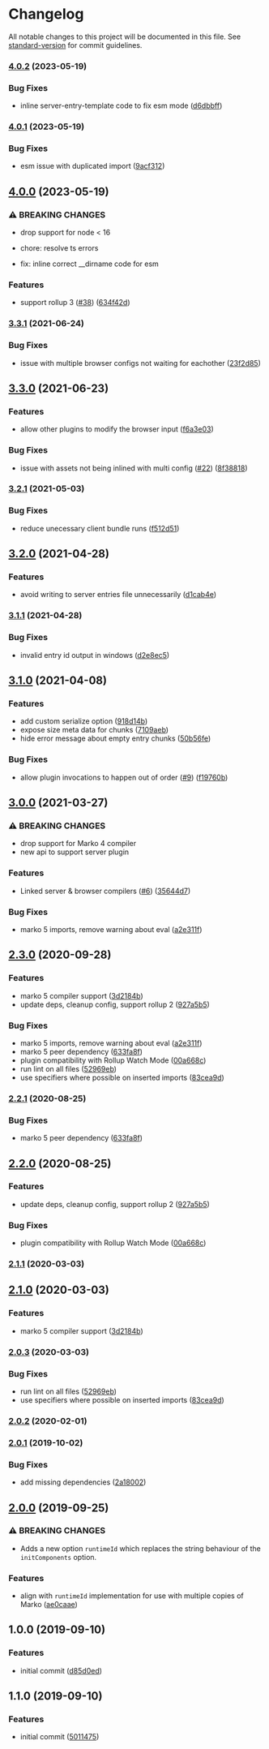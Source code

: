 # Changelog

All notable changes to this project will be documented in this file. See [standard-version](https://github.com/conventional-changelog/standard-version) for commit guidelines.

### [4.0.2](https://github.com/marko-js/rollup/compare/v4.0.1...v4.0.2) (2023-05-19)


### Bug Fixes

* inline server-entry-template code to fix esm mode ([d6dbbff](https://github.com/marko-js/rollup/commit/d6dbbff50063f8b92f4193c1f6f57c7533d64d1a))

### [4.0.1](https://github.com/marko-js/rollup/compare/v4.0.0...v4.0.1) (2023-05-19)


### Bug Fixes

* esm issue with duplicated import ([9acf312](https://github.com/marko-js/rollup/commit/9acf312b37f60875e798ca4a44da90ee0fbd5d9f))

## [4.0.0](https://github.com/marko-js/rollup/compare/v3.3.1...v4.0.0) (2023-05-19)


### ⚠ BREAKING CHANGES

* drop support for node < 16

* chore: resolve ts errors

* fix: inline correct __dirname code for esm

### Features

* support rollup 3 ([#38](https://github.com/marko-js/rollup/issues/38)) ([634f42d](https://github.com/marko-js/rollup/commit/634f42d74d758b3618d863560d300175ce13ea36))

### [3.3.1](https://github.com/marko-js/rollup/compare/v3.3.0...v3.3.1) (2021-06-24)


### Bug Fixes

* issue with multiple browser configs not waiting for eachother ([23f2d85](https://github.com/marko-js/rollup/commit/23f2d85c521b44e95fa4a7722af429130a98b293))

## [3.3.0](https://github.com/marko-js/rollup/compare/v3.2.1...v3.3.0) (2021-06-23)


### Features

* allow other plugins to modify the browser input ([f6a3e03](https://github.com/marko-js/rollup/commit/f6a3e03a9c26dba0984a2f93f97f1e9fcd72d47c))


### Bug Fixes

* issue with assets not being inlined with multi config ([#22](https://github.com/marko-js/rollup/issues/22)) ([8f38818](https://github.com/marko-js/rollup/commit/8f38818dafa3e42599785a39a7777b6e7e6673f1))

### [3.2.1](https://github.com/marko-js/rollup/compare/v3.2.0...v3.2.1) (2021-05-03)


### Bug Fixes

* reduce unecessary client bundle runs ([f512d51](https://github.com/marko-js/rollup/commit/f512d51a6d7c321376fb969d566f4b2a7add3ee4))

## [3.2.0](https://github.com/marko-js/rollup/compare/v3.1.1...v3.2.0) (2021-04-28)


### Features

* avoid writing to server entries file unnecessarily ([d1cab4e](https://github.com/marko-js/rollup/commit/d1cab4e4426432a7768eea381087ce97c207fb87))

### [3.1.1](https://github.com/marko-js/rollup/compare/v3.1.0...v3.1.1) (2021-04-28)


### Bug Fixes

* invalid entry id output in windows ([d2e8ec5](https://github.com/marko-js/rollup/commit/d2e8ec5ad9eaa1cf9efec92d2f660051a1b214f3))

## [3.1.0](https://github.com/marko-js/rollup/compare/v3.0.0...v3.1.0) (2021-04-08)


### Features

* add custom serialize option ([918d14b](https://github.com/marko-js/rollup/commit/918d14bf4a92b61a0bb19f7afa64fa38c33f8048))
* expose size meta data for chunks ([7109aeb](https://github.com/marko-js/rollup/commit/7109aeb2ba27ba7f1a16e538ddd0d6ea20ee4d3f))
* hide error message about empty entry chunks ([50b56fe](https://github.com/marko-js/rollup/commit/50b56feaccf9004f9ec0482eff834d0b125be949))


### Bug Fixes

* allow plugin invocations to happen out of order ([#9](https://github.com/marko-js/rollup/issues/9)) ([f19760b](https://github.com/marko-js/rollup/commit/f19760bc3a53fe65622b52b4c664b54bb277dad1))

## [3.0.0](https://github.com/marko-js/rollup/compare/v2.2.1...v3.0.0) (2021-03-27)


### ⚠ BREAKING CHANGES

* drop support for Marko 4 compiler
* new api to support server plugin

### Features

* Linked server & browser compilers ([#6](https://github.com/marko-js/rollup/issues/6)) ([35644d7](https://github.com/marko-js/rollup/commit/35644d7ec398d888aa9bcb70008f79eb7cb46cce))


### Bug Fixes

* marko 5 imports, remove warning about eval ([a2e311f](https://github.com/marko-js/rollup/commit/a2e311fd61819c5579af699009fc854dd79d3f7f))

## [2.3.0](https://github.com/marko-js/rollup/compare/v2.0.2...v2.3.0) (2020-09-28)


### Features

* marko 5 compiler support ([3d2184b](https://github.com/marko-js/rollup/commit/3d2184bf2f42c78fd4fb8c07e5d88f4a1a3e983f))
* update deps, cleanup config, support rollup 2 ([927a5b5](https://github.com/marko-js/rollup/commit/927a5b56f72619e7a8e20ca34761db99b027d227))


### Bug Fixes

* marko 5 imports, remove warning about eval ([a2e311f](https://github.com/marko-js/rollup/commit/a2e311fd61819c5579af699009fc854dd79d3f7f))
* marko 5 peer dependency ([633fa8f](https://github.com/marko-js/rollup/commit/633fa8f94c2ffc36be7a3647a1e1f4710824c9b5))
* plugin compatibility with Rollup Watch Mode ([00a668c](https://github.com/marko-js/rollup/commit/00a668c4ccef7487ccc2c1cb4b2987cd332bb0da))
* run lint on all files ([52969eb](https://github.com/marko-js/rollup/commit/52969eb92c77dba791e15bbd98feb2f2c43ddad1))
* use specifiers where possible on inserted imports ([83cea9d](https://github.com/marko-js/rollup/commit/83cea9d1ca7d082eadafd66f0f0d14639376db6b))

### [2.2.1](https://github.com/marko-js/rollup/compare/v2.2.0...v2.2.1) (2020-08-25)


### Bug Fixes

* marko 5 peer dependency ([633fa8f](https://github.com/marko-js/rollup/commit/633fa8f94c2ffc36be7a3647a1e1f4710824c9b5))

## [2.2.0](https://github.com/marko-js/rollup/compare/v2.1.1...v2.2.0) (2020-08-25)


### Features

* update deps, cleanup config, support rollup 2 ([927a5b5](https://github.com/marko-js/rollup/commit/927a5b56f72619e7a8e20ca34761db99b027d227))


### Bug Fixes

* plugin compatibility with Rollup Watch Mode ([00a668c](https://github.com/marko-js/rollup/commit/00a668c4ccef7487ccc2c1cb4b2987cd332bb0da))

### [2.1.1](https://github.com/marko-js/rollup/compare/v2.1.0...v2.1.1) (2020-03-03)

## [2.1.0](https://github.com/marko-js/rollup/compare/v2.0.3...v2.1.0) (2020-03-03)


### Features

* marko 5 compiler support ([3d2184b](https://github.com/marko-js/rollup/commit/3d2184bf2f42c78fd4fb8c07e5d88f4a1a3e983f))

### [2.0.3](https://github.com/marko-js/rollup/compare/v2.0.2...v2.0.3) (2020-03-03)


### Bug Fixes

* run lint on all files ([52969eb](https://github.com/marko-js/rollup/commit/52969eb92c77dba791e15bbd98feb2f2c43ddad1))
* use specifiers where possible on inserted imports ([83cea9d](https://github.com/marko-js/rollup/commit/83cea9d1ca7d082eadafd66f0f0d14639376db6b))

### [2.0.2](https://github.com/marko-js/rollup/compare/v2.0.1...v2.0.2) (2020-02-01)

### [2.0.1](https://github.com/marko-js/rollup/compare/v2.0.0...v2.0.1) (2019-10-02)


### Bug Fixes

* add missing dependencies ([2a18002](https://github.com/marko-js/rollup/commit/2a18002))

## [2.0.0](https://github.com/marko-js/rollup/compare/v1.0.0...v2.0.0) (2019-09-25)


### ⚠ BREAKING CHANGES

* Adds a new option `runtimeId` which replaces the string behaviour of the `initComponents` option.

### Features

* align with `runtimeId` implementation for use with multiple copies of Marko ([ae0caae](https://github.com/marko-js/rollup/commit/ae0caae))

## 1.0.0 (2019-09-10)


### Features

* initial commit ([d85d0ed](https://github.com/marko-js/rollup/commit/d85d0ed))

## 1.1.0 (2019-09-10)


### Features

* initial commit ([5011475](https://github.com/marko-js/rollup/commit/5011475))
